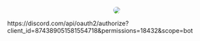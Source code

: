 <p align="center">
  <img style="border-radius:50%" src="https://media.giphy.com/media/bZFX7mx90B4BD2mwFB/giphy.gif" />
</p>
https://discord.com/api/oauth2/authorize?client_id=874389051581554718&permissions=18432&scope=bot
